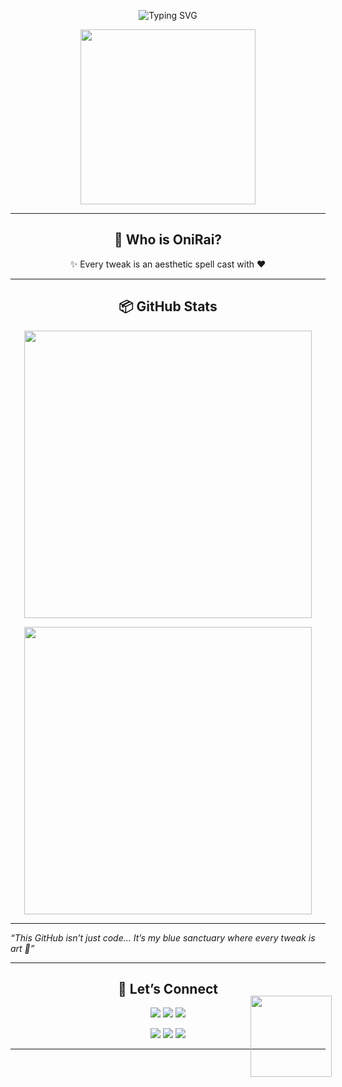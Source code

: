 <!-- WELCOME HEADER -->
<p align="center">
  <img src="https://readme-typing-svg.demolab.com?font=Fira+Code&weight=700&size=28&pause=1000&color=00BFFF&center=true&vCenter=true&width=600&lines=WELCOME+TO+ONIRAI+PROFILE+💙;Terminal+Wibu+Dev+in+Blue+World;Let's+code+with+love+and+style..." alt="Typing SVG" />
</p>

<!-- WAIFU AESTHETIC -->
<p align="center">
  <img src="https://media.tenor.com/KmMg25yV8icAAAAC/blue-anime.gif" width="280px" />
</p>

---

<h2 align="center">🩵 Who is OniRai?</h2>
<p align="center">
  ✨ Every tweak is an aesthetic spell cast with ❤️
</p>

---

<h2 align="center">📦 GitHub Stats</h2>
<p align="center">
  <img src="https://github-readme-stats.vercel.app/api?username=OniRai&show_icons=true&theme=blueberry&hide_border=true&bg_color=00000000&title_color=00bfff&icon_color=00bfff&text_color=5dade2" width="460px" />
</p>
<p align="center">
  <img src="https://github-readme-streak-stats.herokuapp.com?user=OniRai&theme=blueberry&hide_border=true&background=FFFFFF00&ring=00BFFF&fire=00BFFF&currStreakLabel=00BFFF" width="460px" />
</p>

---
<i>“This GitHub isn’t just code... It’s my blue sanctuary where every tweak is art 💙”</i></p>

---

<h2 align="center">🔗 Let’s Connect</h2>
<p align="center">
  <a href="https://t.me/OniRai"><img src="https://img.shields.io/badge/Telegram-@OniRai-00BFFF?style=for-the-badge&logo=telegram" /></a>
  <a href="https://t.me/OniRaiCommunity"><img src="https://img.shields.io/badge/Group-OniRaiCommunity-00BFFF?style=for-the-badge&logo=telegram" /></a>
  <a href="https://t.me/OniRaiChannel"><img src="https://img.shields.io/badge/Channel-OniRaiChannel-00BFFF?style=for-the-badge&logo=telegram" /></a>
</p>

<p align="center">
  <a href="https://linktr.ee/OniRai"><img src="https://img.shields.io/badge/Linktree-Explore-00BFFF?style=for-the-badge&logo=linktree" /></a>
  <a href="https://ko-fi.com/OniRai"><img src="https://img.shields.io/badge/Buy+Me+a+Ko--fi-Blue+Energy-00BFFF?style=for-the-badge&logo=kofi" /></a>
  <a href="https://www.tiktok.com/@fromcn.id"><img src="https://img.shields.io/badge/TikTok-fromcn.id-00BFFF?style=for-the-badge&logo=tiktok" /></a>
</p>


---

<!-- ANIME SVG WAIFU IN CORNER -->
<img src="https://raw.githubusercontent.com/kevinzunigaa/waifu-invader/main/waifu-right-4.png" align="right" width="130px" style="margin-right: -10px; margin-top: -100px; pointer-events: none;" />

<!-- OPTIONAL: PARTICLE RAIN EFFECT (HTML only works on some viewers) -->
<!-- Can also be added via GitHub Pages -->

<!-- END -->
